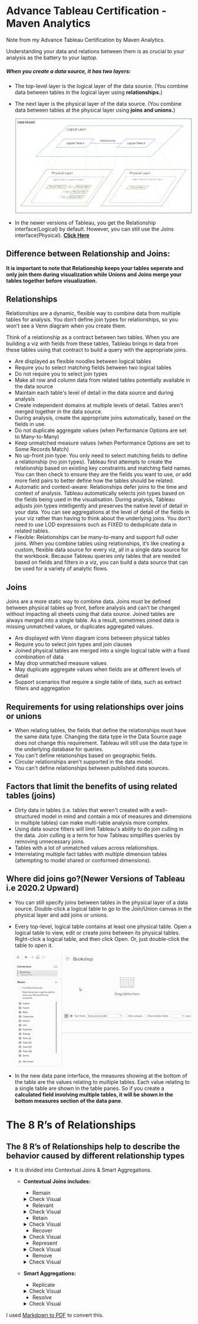 # Advance Tableau Certification -  Maven Analytics
Note from my Advance Tableau Certification by Maven Analytics.

Understanding your data and relations between them is as crucial to your analysis as the battery to your laptop.

##### When you create a data source, it has two layers:

- The top-level layer is the logical layer of the data source. (You combine data between tables in the logical layer using **relationships.**)
- The next layer is the physical layer of the data source. (You combine data between tables at the physical layer using **joins and unions.**)

    <img src="https://github.com/tripleaceme/Advance-Tableau-Certification----Maven-Analytics/blob/main/images/data_model_layers_sm.png" alt="data_model_layers_sm"/>

- In the newer versions of Tableau, you get the Relationship interface(Logical) by default. However, you can still use the Joins interface(Physical). **[Click Here](https://github.com/tripleaceme/Advance-Tableau-Certification----Maven-Analytics/blob/main/images/data_model_singletable_joins.gif)**


## Difference between Relationship and Joins:
**It is important to note that Relationship keeps your tables seperate and only join them during visualization while Unions and Joins merge your tables together before visualization.**

## Relationships
Relationships are a dynamic, flexible way to combine data from multiple tables for analysis. You don’t define join types for relationships, so you won’t see a Venn diagram when you create them.

Think of a relationship as a contract between two tables. When you are building a viz with fields from these tables, Tableau brings in data from these tables using that contract to build a query with the appropriate joins.

- Are displayed as flexible noodles between logical tables
- Require you to select matching fields between two logical tables
- Do not require you to select join types
- Make all row and column data from related tables potentially available in the data source
- Maintain each table's level of detail in the data source and during analysis
- Create independent domains at multiple levels of detail. Tables aren't merged together in the data source.
- During analysis, create the appropriate joins automatically, based on the fields in use.
- Do not duplicate aggregate values (when Performance Options are set to Many-to-Many)
- Keep unmatched measure values (when Performance Options are set to Some Records Match)
- No up-front join type:  You only need to select matching fields to define a relationship (no join types). Tableau first attempts to create the relationship based on existing key constraints and matching field names. You can then check to ensure they are the fields you want to use, or add more field pairs to better define how the tables should be related.
- Automatic and context-aware:  Relationships defer joins to the time and context of analysis. Tableau automatically selects join types based on the fields being used in the visualisation. During analysis, Tableau adjusts join types intelligently and preserves the native level of detail in your data. You can see aggregations at the level of detail of the fields in your viz rather than having to think about the underlying joins. You don't need to use LOD expressions such as FIXED to deduplicate data in related tables.
- Flexible:  Relationships can be many-to-many and support full outer joins. When you combine tables using relationships, it’s like creating a custom, flexible data source for every viz, all in a single data source for the workbook. Because Tableau queries only tables that are needed based on fields and filters in a viz, you can build a data source that can be used for a variety of analytic flows.


## Joins
Joins are a more static way to combine data. Joins must be defined between physical tables up front, before analysis and can’t be changed without impacting all sheets using that data source. Joined tables are always merged into a single table. As a result, sometimes joined data is missing unmatched values, or duplicates aggregated values.

- Are displayed with Venn diagram icons between physical tables
- Require you to select join types and join clauses
- Joined physical tables are merged into a single logical table with a fixed combination of data
- May drop unmatched measure values
- May duplicate aggregate values when fields are at different levels of detail
- Support scenarios that require a single table of data, such as extract filters and aggregation


## Requirements for using relationships over joins or unions
- When relating tables, the fields that define the relationships must have the same data type. Changing the data type in the Data Source page does not change this requirement. Tableau will still use the data type in the underlying database for queries.
- You can't define relationships based on geographic fields.
- Circular relationships aren't supported in the data model.
- You can't define relationships between published data sources.

## Factors that limit the benefits of using related tables (joins)
- Dirty data in tables (i.e. tables that weren't created with a well-structured model in mind and contain a mix of measures and dimensions in multiple tables) can make multi-table analysis more complex.
- Using data source filters will limit Tableau's ability to do join culling in the data. Join culling is a term for how Tableau simplifies queries by removing unnecessary joins.
- Tables with a lot of unmatched values across relationships.
- Interrelating multiple fact tables with multiple dimension tables (attempting to model shared or conformed dimensions).

## Where did joins go?(Newer Versions of Tableau i.e 2020.2 Upward)
- You can still specify joins between tables in the physical layer of a data source. Double-click a logical table to go to the Join/Union canvas in the physical layer and add joins or unions.
- Every top-level, logical table contains at least one physical table. Open a logical table to view, edit or create joins between its physical tables. Right-click a logical table, and then click Open. Or, just double-click the table to open it.

    <img src="https://github.com/tripleaceme/Advance-Tableau-Certification----Maven-Analytics/blob/main/images/data_model_singletable_joins.gif" alt="Joins in Newer Tableau"/>


- In the new data pane interface, the measures showing at the bottom of the table are the values relating to  multiple tables. Each value relating to a single table are shown in the table
panes. So if you create a **calculated field involving multiple tables, it will be shown in the bottom measures section of the data pane**.

# The 8 R’s of Relationships

## The 8 R’s of Relationships help to describe the behavior caused by different relationship types
- It is divided into Contextual Joins & Smart Aggregations.
    - **Contextual Joins includes:**
        - Remain
        <details>
        <summary>Check Visual</summary>

        <img src="https://github.com/tripleaceme/Advance-Tableau-Certification----Maven-Analytics/blob/main/images/Remain.PNG" alt="Remain" />
        </details>

        - Relevant
        <details>
        <summary>Check Visual</summary>

        <img src="https://github.com/tripleaceme/Advance-Tableau-Certification----Maven-Analytics/blob/main/images/Relevant.PNG" alt="Relevant" />    
        </details>

        - Retain
        <details>
        <summary>Check Visual</summary>

        <img src="https://github.com/tripleaceme/Advance-Tableau-Certification----Maven-Analytics/blob/main/images/Retain.PNG" alt="Retain" />    
        </details>

        - Recover
        <details>
        <summary>Check Visual</summary>

        <img src="https://github.com/tripleaceme/Advance-Tableau-Certification----Maven-Analytics/blob/main/images/Recover.PNG" alt="Recover" />    
        </details>

        - Represent
        <details>
        <summary>Check Visual</summary>

        <img src="https://github.com/tripleaceme/Advance-Tableau-Certification----Maven-Analytics/blob/main/images/Represent.PNG" alt="Represent" />    
        </details>

        - Remove
        <details>
        <summary>Check Visual</summary>

        <img src="https://github.com/tripleaceme/Advance-Tableau-Certification----Maven-Analytics/blob/main/images/Remove.PNG" alt="Remove" />    
        </details>
  
    - **Smart Aggregations:**
        - Replicate
        <details>
        <summary>Check Visual</summary>

        <img src="https://github.com/tripleaceme/Advance-Tableau-Certification----Maven-Analytics/blob/main/images/Replicate.PNG" alt="Replicate" />    
        </details>

        - Resolve
        <details>
        <summary>Check Visual</summary>

        <img src="https://github.com/tripleaceme/Advance-Tableau-Certification----Maven-Analytics/blob/main/images/Resolve.PNG" alt="Resolve" />    
        </details>

















I used [Markdown to PDF](http://markdown2pdf.com/) to convert this.